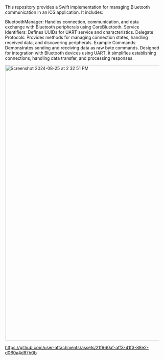 This repository provides a Swift implementation for managing Bluetooth communication in an iOS application. It includes:

BluetoothManager: Handles connection, communication, and data exchange with Bluetooth peripherals using CoreBluetooth.
Service Identifiers: Defines UUIDs for UART service and characteristics.
Delegate Protocols: Provides methods for managing connection states, handling received data, and discovering peripherals.
Example Commands: Demonstrates sending and receiving data as raw byte commands.
Designed for integration with Bluetooth devices using UART, it simplifies establishing connections, handling data transfer, and processing responses.

<img width="900" alt="Screenshot 2024-08-25 at 2 32 51 PM" src="https://github.com/user-attachments/assets/59febbab-2b19-4509-8654-e3d8478b82f9">




https://github.com/user-attachments/assets/21f960af-aff3-41f3-88e2-d060a4d87b0b

